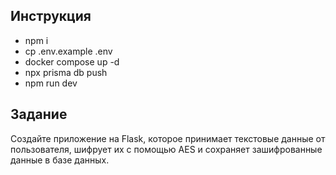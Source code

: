 ##  Инструкция
- npm i
- cp .env.example .env
- docker compose up -d
- npx prisma db push
- npm run dev

##  Задание
Создайте приложение на Flask, которое принимает текстовые данные от пользователя, шифрует их с помощью AES и сохраняет зашифрованные данные в базе данных.